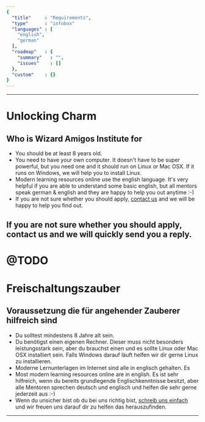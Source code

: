 ```yaml
---
{
  "title"     : "Requirements",
  "type"      : "infobox"
  "languages" : [
    "english",
    "german"
  ],
  "roadmap"   : {
    "summary"   : "",
    "issues"    : []
  },
  "custom"    : {}  
}
---
```


---
[](#english)
# Unlocking Charm

## Who is Wizard Amigos Institute for

* You should be at least 8 years old.
* You need to have your own computer. It doesn't have to be super powerful, but you need one and it should run on Linux or Mac OSX. If it runs on Windows, we will help you to install Linux.
* Modern learning resources online use the english language. It's very helpful if you are able to understand some basic english, but all mentors speak german & english and they are happy to help you out anytime :-)
* If you are not sure whether you should apply, [contact us](mailto:wizard@amigos.institute) and we will be happy to help you find out.

If you are not sure whether you should apply, contact us and we will quickly send you a reply.
---
[](#german)
# @TODO
# Freischaltungszauber

## Voraussetzung  die für angehender Zauberer hilfreich sind

* Du solltest mindestens 8 Jahre alt sein.
* Du benötigst einen eigenen Rechner. Dieser muss nicht besonders leistungsstark sein, aber du brauchst einen und es sollte Linux oder Mac OSX installiert sein. Falls Windows darauf läuft helfen wir dir gerne Linux zu installieren.
* Moderne Lernunterlagen im Internet sind alle in englisch gehalten. Es
* Most modern learning resources online are in english. Es ist sehr hilfreich, wenn du bereits grundlegende Englischkenntnisse besitzt, aber alle Mentoren sprechen deutsch und englisch und helfen die sehr gerne jederzeit aus :-)
* Wenn du unsicher bist ob du bei uns richtig bist, [schreib uns einfach](mailto:wizard@amigos.institute) und wir freuen uns darauf dir zu helfen das herauszufinden.

---
